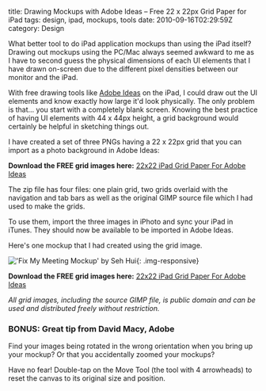 title: Drawing Mockups with Adobe Ideas – Free 22 x 22px Grid Paper for iPad
tags: design, ipad, mockups, tools
date: 2010-09-16T02:29:59Z
category: Design

What better tool to do iPad application mockups than using the iPad itself? Drawing out mockups using the PC/Mac always seemed awkward to me as I have to second guess the physical dimensions of each UI elements that I have drawn on-screen due to the different pixel densities between our monitor and the iPad.

With free drawing tools like [Adobe Ideas][adobeideas] on the iPad, I could draw out the UI elements and know exactly how large it'd look physically. The only problem is that… you start with a completely blank screen. Knowing the best practice of having UI elements with 44 x 44px height, a grid background would certainly be helpful in sketching things out.

I have created a set of three PNGs having a 22 x 22px grid that you can import as a photo background in Adobe Ideas:

**Download the FREE grid images here:** [22x22 iPad Grid Paper For Adobe Ideas]({static}/2010/09/22x22-iPad-Grid-Paper-For-Adobe-Ideas.zip)

The zip file has four files: one plain grid, two grids overlaid with the navigation and tab bars as well as the original GIMP source file which I had used to make the grids.

To use them, import the three images in iPhoto and sync your iPad in iTunes. They should now be available to be imported in Adobe Ideas.

Here's one mockup that I had created using the grid image.

!['Fix My Meeting Mockup' by Seh Hui]({static}/images/2010/09/Fix-My-Meeting-Mockup.jpg){: .img-responsive}

**Download the FREE grid images here:** [22x22 iPad Grid Paper For Adobe Ideas]({static}/2010/09/22x22-iPad-Grid-Paper-For-Adobe-Ideas.zip)

*All grid images, including the source GIMP file, is public domain and can be used and distributed freely without restriction.*

### BONUS: Great tip from David Macy, Adobe

Find your images being rotated in the wrong orientation when you bring up your mockup? Or that you accidentally zoomed your mockups?

Have no fear! Double-tap on the Move Tool (the tool with 4 arrowheads) to reset the canvas to its original size and position.

[adobeideas]: http://itunes.apple.com/us/app/adobe-ideas-1-0-for-ipad/id364617858?mt=8
